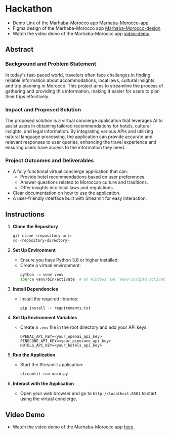 # Hackathon


- Demo Link of the Marhaba-Morocco app [Marhaba-Morocco-app](https://marhaba-morocco.streamlit.app/)
- Figma design of the Marhaba-Morocco app [Marhaba-Morocco-design]([https://marhaba-morocco.streamlit.app/](https://www.figma.com/design/e2Th6xQ4EvAaYwoPeHBzeN/Marhaba-Morocco?node-id=154-15406&t=giX5iXYplDUsToEY-1))
- Watch the video demo of the Marhaba-Morocco app [video-demo](https://drive.google.com/file/d/1P2S0oJvJQAcTiU3ctTCJRs2uIA5ngP43/view?usp=sharing).

## Abstract

### Background and Problem Statement

In today's fast-paced world, travelers often face challenges in finding reliable information about accommodations, local laws, cultural insights, and trip planning in Morocco. This project aims to streamline the process of gathering and providing this information, making it easier for users to plan their trips effectively.

### Impact and Proposed Solution

The proposed solution is a virtual concierge application that leverages AI to assist users in obtaining tailored recommendations for hotels, cultural insights, and legal information. By integrating various APIs and utilizing natural language processing, the application can provide accurate and relevant responses to user queries, enhancing the travel experience and ensuring users have access to the information they need.

### Project Outcomes and Deliverables

- A fully functional virtual concierge application that can:
  - Provide hotel recommendations based on user preferences.
  - Answer questions related to Moroccan culture and traditions.
  - Offer insights into local laws and regulations.
- Clear documentation on how to use the application.
- A user-friendly interface built with Streamlit for easy interaction.

## Instructions

1. **Clone the Repository**

   ```bash
   git clone <repository-url>
   cd <repository-directory>
   ```

2. **Set Up Environment**

   - Ensure you have Python 3.8 or higher installed.
   - Create a virtual environment:
     ```bash
     python -m venv venv
     source venv/bin/activate  # On Windows use `venv\Scripts\activate`
     ```

3. **Install Dependencies**

   - Install the required libraries:
     ```bash
     pip install -r requirements.txt
     ```

4. **Set Up Environment Variables**

   - Create a `.env` file in the root directory and add your API keys:
     ```
     OPENAI_API_KEY=<your_openai_api_key>
     PINECONE_API_KEY=<your_pinecone_api_key>
     HOTELS_API_KEY=<your_hotels_api_key>
     ```

5. **Run the Application**

   - Start the Streamlit application:
     ```bash
     streamlit run main.py
     ```

6. **Interact with the Application**
   - Open your web browser and go to `http://localhost:8501` to start using the virtual concierge.

## Video Demo

- Watch the video demo of the Marhaba-Morocco app [here](https://drive.google.com/file/d/1P2S0oJvJQAcTiU3ctTCJRs2uIA5ngP43/view?usp=sharing).
